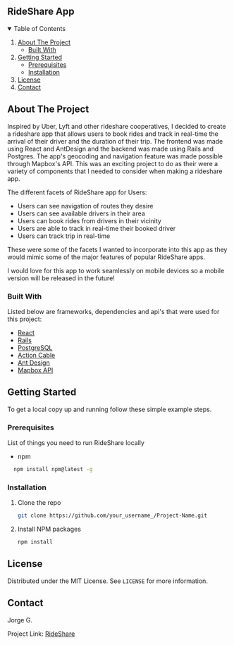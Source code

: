 ## RideShare App

<!-- TABLE OF CONTENTS -->
<details open="open">
  <summary>Table of Contents</summary>
  <ol>
    <li>
      <a href="#about-the-project">About The Project</a>
      <ul>
        <li><a href="#built-with">Built With</a></li>
      </ul>
    </li>
    <li>
      <a href="#getting-started">Getting Started</a>
      <ul>
        <li><a href="#prerequisites">Prerequisites</a></li>
        <li><a href="#installation">Installation</a></li>
      </ul>
    </li>
    <li><a href="#license">License</a></li>
    <li><a href="#contact">Contact</a></li>
  </ol>
</details>

<!-- ABOUT THE PROJECT -->

## About The Project

Inspired by Uber, Lyft and other rideshare cooperatives, I decided to create a rideshare app that allows users to book rides and track in real-time the arrival of their driver and the duration of their trip. The frontend was made using React and AntDesign and the backend was made using Rails and Postgres. The app's geocoding and navigation feature was made possible through Mapbox's API. This was an exciting project to do as their were a variety of components that I needed to consider when making a rideshare app.

The different facets of RideShare app for Users:

- Users can see navigation of routes they desire
- Users can see available drivers in their area
- Users can book rides from drivers in their vicinity
- Users are able to track in real-time their booked driver
- Users can track trip in real-time 

These were some of the facets I wanted to incorporate into this app as they would mimic some of the major features of popular RideShare apps. 

I would love for this app to work seamlessly on mobile devices so a mobile version will be released in the future!

### Built With

Listed below are frameworks, dependencies and api's that were used for this project:

- [React](https://reactjs.org/)
- [Rails](https://rubyonrails.org/)
- [PostgreSQL](https://www.postgresql.org/)
- [Action Cable](https://guides.rubyonrails.org/action_cable_overview.html)
- [Ant Design](https://ant.design/)
- [Mapbox API](https://www.mapbox.com/)

<!-- GETTING STARTED -->

## Getting Started

To get a local copy up and running follow these simple example steps.

### Prerequisites

List of things you need to run RideShare locally

- npm
```sh
  npm install npm@latest -g
  ```
### Installation

1. Clone the repo
   ```sh
   git clone https://github.com/your_username_/Project-Name.git
   ```
2. Install NPM packages
   ```sh
   npm install
   ```
<!-- LICENSE -->

## License

Distributed under the MIT License. See `LICENSE` for more information.

<!-- CONTACT -->

## Contact

Jorge G.

Project Link: [RideShare](https://github.com/jgabitto/ctd_final_project_frontend#about-the-project)
